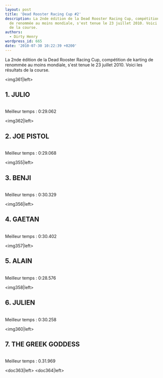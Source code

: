 ```yaml
---
layout: post
title: 'Dead Rooster Racing Cup #2'
description: La 2nde édition de la Dead Rooster Racing Cup, compétition de karting
  de renommée au moins mondiale, s'est tenue le 23 juillet 2010. Voici les résultats
  de la course.
authors:
  - Dirty Henry
wordpress_id: 665
date: '2010-07-30 10:22:39 +0200'
---
```

La 2nde édition de la Dead Rooster Racing Cup, compétition de karting de renommée au moins mondiale, s'est tenue le 23 juillet 2010. Voici les résultats de la course.

<img361|left> <h2>1. JULIO</h2><br />Meilleur temps : 0:29.062
<div style="clear: both"></div>

<img362|left> <h2>2. JOE PISTOL</h2><br />Meilleur temps : 0:29.068
<div style="clear: both"></div>

<img355|left> <h2>3. BENJI</h2><br />Meilleur temps : 0:30.329
<div style="clear: both"></div>

<img356|left> <h2>4. GAETAN</h2><br />Meilleur temps : 0:30.402
<div style="clear: both"></div>

<img357|left> <h2>5. ALAIN</h2><br />Meilleur temps : 0:28.576
<div style="clear: both"></div>

<img358|left> <h2>6. JULIEN</h2><br />Meilleur temps : 0:30.258
<div style="clear: both"></div>

<img360|left> <h2>7. THE GREEK GODDESS</h2><br />Meilleur temps : 0.31.969
<div style="clear: both"></div>

<doc363|left> <doc364|left>
